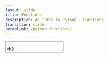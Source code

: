 ```yaml
---
layout: slide
title: Functions
description: An Intro to Python - Functions
transition: slide
permalink: /python-functions/
---
```

<section data-markdown>
    <textarea data-template>

## Functions
* 'Containers' for code
* Named, reusable
* `def` defines a function:
```python
def sayHello():
    print ("hello")
```

---
## Functions
functions can take arguments:
```python
def say(what):
    print (what)

say("hello")
say(1)  # ?
say([1])
```

---
## Functions
...and return values:
```python
def tellMeASecret():
    return "$eCr3t"

print (tellMeASecret())
```

---
## Functions
...and return *multiple* values!
```python
def getHostPort():
    return ("nydev1", 3123)

(host, port) = getHostPort()
```

---
## Functions
Functions can have *default* arguments:
```python
def getHostPort(host='nydev1', port=8000):
    return (host, port)
getHostPort('lndev1')
```

---
## Block scoping
You must have noticed the indentations and colons 
* why are do we use it ?
* what is global scope ? block scope ?  function scope

---
## Next:
[Modules](https://aisha-glblcd.github.io/material/python-modules/)
    </textarea>
</section>
